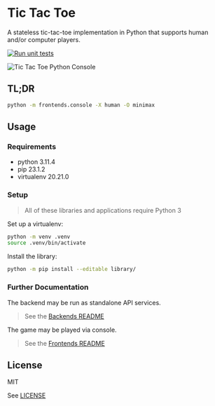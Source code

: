 # Tic Tac Toe

A stateless tic-tac-toe implementation in Python that supports human and/or computer players.

[![Run unit tests](https://github.com/srslafazan/tic-tac-toe/actions/workflows/tests.yml/badge.svg)](https://github.com/srslafazan/tic-tac-toe/actions/workflows/tests.yml)

![Tic Tac Toe Python Console](https://github.com/srslafazan/tic-tac-toe/assets/11346004/56b4761d-268d-4f87-848d-10d0eacad062)

## TL;DR

```bash
python -m frontends.console -X human -O minimax
```


## Usage

### Requirements

- python 3.11.4
- pip 23.1.2
- virtualenv 20.21.0

### Setup

> All of these libraries and applications require Python 3

Set up a virtualenv:

```bash
python -m venv .venv
source .venv/bin/activate
```

Install the library:

```bash
python -m pip install --editable library/
```

### Further Documentation

The backend may be run as standalone API services.

> See the [Backends README](backends/README.md)

The game may be played via console.

> See the [Frontends README](frontends/README.md)


## License

MIT

See [LICENSE](LICENSE)

